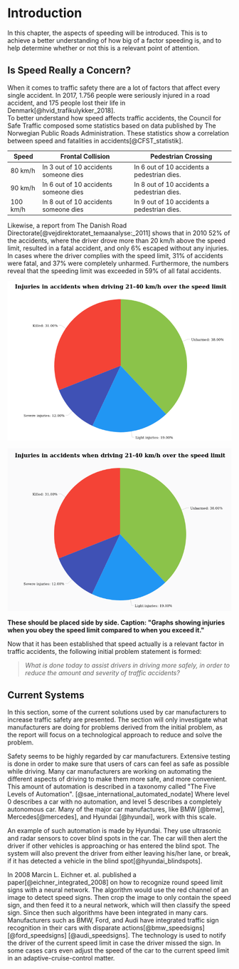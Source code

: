# Introduction
In this chapter, the aspects of speeding will be introduced. This is to achieve a better understanding of how big of a factor speeding is, and to help determine whether or not this is a relevant point of attention.

## Is Speed Really a Concern?

When it comes to traffic safety there are a lot of factors that affect every single accident. In 2017, 1.756 people were seriously injured in a road accident, and 175 people lost their life in Denmark[@hvid_trafikulykker_2018].  
To better understand how speed affects traffic accidents, the Council for Safe Traffic composed some statistics based on data published by The Norwegian Public Roads Administration. These statistics show a correlation between speed and fatalities in accidents[@CFST_statistik].

| Speed     | Frontal Collision                     | Pedestrian Crossing                           |
| -----     | -----------------                     | -------------------                           |
| 80 km/h   | In 3 out of 10 accidents someone dies | In 6 out of 10 accidents a pedestrian dies.   |
| 90 km/h   | In 6 out of 10 accidents someone dies | In 8 out of 10 accidents a pedestrian dies.   |
| 100 km/h  | In 8 out of 10 accidents someone dies | In 9 out of 10 accidents a pedestrian dies.   |

Likewise, a report from The Danish Road Directorate[@vejdirektoratet_temaanalyse:_2011] shows that in 2010 52% of the accidents, where the driver drove more than 20 km/h above the speed limit, resulted in a fatal accident, and only 6% escaped without any injuries. In cases where the driver complies with the speed limit, 31% of accidents were fatal, and 37% were completely unharmed. Furthermore, the numbers reveal that the speeding limit was exceeded in 59% of all fatal accidents.

![obeying the speed limit](report/assets/pictures/obeying_speed_limit.png)

![Exceeding the speed limit](report/assets/pictures/exceeding_speed_limit.png)

**These should be placed side by side. Caption: "Graphs showing injuries when you obey the speed limit compared to when you exceed it."**

Now that it has been established that speed actually is a relevant factor in traffic accidents, the following initial problem statement is formed:

> *What is done today to assist drivers in driving more safely, in order to reduce the amount and severity of traffic accidents?*

## Current Systems
In this section, some of the current solutions used by car manufacturers to increase traffic safety are presented. The section will only investigate what manufacturers are doing for problems derived from the initial problem, as the report will focus on a technological approach to reduce and solve the problem.

Safety seems to be highly regarded by car manufacturers. Extensive testing is done in order to make sure that users of cars can feel as safe as possible while driving. Many car manufacturers are working on automating the different aspects of driving to make them more safe, and more convenient. This amount of automation is described in a taxonomy called "The Five Levels of Automation". [@sae_international_automated_nodate]
Where level 0 describes a car with no automation, and level 5 describes a completely autonomous car. Many of the major car manufactures, like BMW [@bmw], Mercedes[@mercedes], and Hyundai [@hyundai], work with this scale.

An example  of such automation is made by Hyundai. They use ultrasonic and radar sensors to cover blind spots in the car. The car will then alert the driver if other vehicles is approaching or has entered the blind spot. The system will also prevent the driver from either leaving his/her lane, or break, if it has detected a vehicle in the blind spot[@hyundai_blindspots].

In 2008 Marcin L. Eichner et. al. published a paper[@eichner_integrated_2008] on how to recognize round speed limit signs with a neural network. The algorithm would use the red channel of an image to detect speed signs. Then crop the image to only contain the speed sign, and then feed it to a neural network, which will then classify the speed sign.
Since then such algorithms have been integrated in many cars. Manufacturers such as BMW, Ford, and Audi have integrated traffic sign recognition in their cars with disparate actions[@bmw_speedsigns] [@ford_speedsigns] [@audi_speedsigns]. The technology is used to notify the driver of the current speed limit in case the driver missed the sign. In some cases cars even adjust the speed of the car to the current speed limit in an adaptive-cruise-control matter.